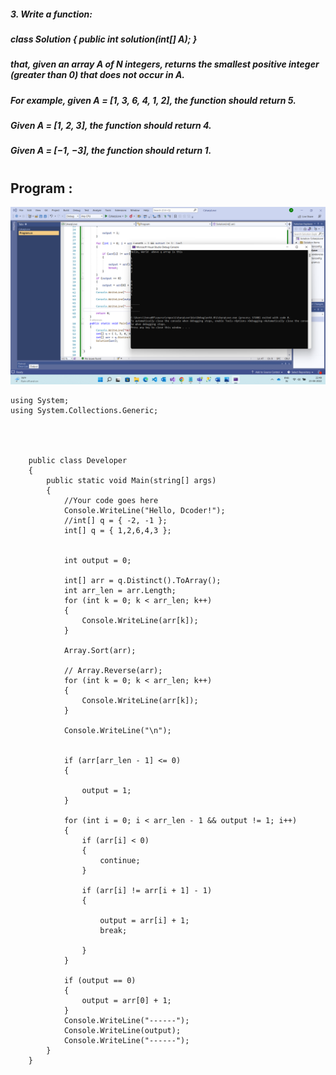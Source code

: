 ##### 3.	Write a function:
##### class Solution { public int solution(int[] A); }
##### that, given an array A of N integers, returns the smallest positive integer (greater than 0) that does not occur in A.
##### For example, given A = [1, 3, 6, 4, 1, 2], the function should return 5.
##### Given A = [1, 2, 3], the function should return 4.
##### Given A = [−1, −3], the function should return 1.
#
## Program : 

   
   ![](images\FunctionArray.png)

```
using System;
using System.Collections.Generic;




    public class Developer
    {
        public static void Main(string[] args)
        {
            //Your code goes here
            Console.WriteLine("Hello, Dcoder!");
            //int[] q = { -2, -1 };
            int[] q = { 1,2,6,4,3 };


            int output = 0;

            int[] arr = q.Distinct().ToArray();
            int arr_len = arr.Length;
            for (int k = 0; k < arr_len; k++)
            {
                Console.WriteLine(arr[k]);
            }

            Array.Sort(arr);

            // Array.Reverse(arr);
            for (int k = 0; k < arr_len; k++)
            {
                Console.WriteLine(arr[k]);
            }

            Console.WriteLine("\n");


            if (arr[arr_len - 1] <= 0)
            {

                output = 1;
            }

            for (int i = 0; i < arr_len - 1 && output != 1; i++)
            {
                if (arr[i] < 0)
                {
                    continue;
                }

                if (arr[i] != arr[i + 1] - 1)
                {

                    output = arr[i] + 1;
                    break;

                }
            }

            if (output == 0)
            {
                output = arr[0] + 1;
            }
            Console.WriteLine("------");
            Console.WriteLine(output);
            Console.WriteLine("------");
        }
    }


```
 




